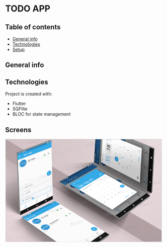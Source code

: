 # TODO APP

## Table of contents
* [General info](#general-info)
* [Technologies](#technologies)
* [Setup](#setup)

## General info

	
## Technologies
Project is created with:
* Flutter
* SQFlite
* BLOC for state management
	
## Screens
![](images/image.png)